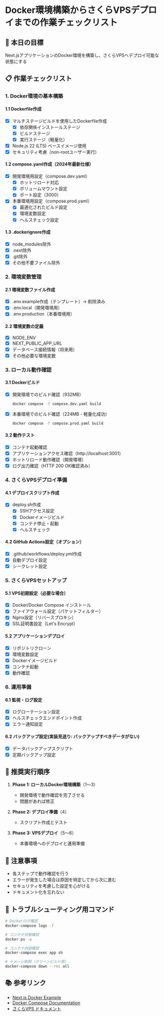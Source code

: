 # Docker環境構築からさくらVPSデプロイまでの作業チェックリスト

## 🎯 本日の目標
Next.jsアプリケーションのDocker環境を構築し、さくらVPSへデプロイ可能な状態にする

## 📋 作業チェックリスト

### 1. Docker環境の基本構築

#### 1.1 Dockerfile作成
- [x] マルチステージビルドを使用したDockerfile作成
  - [x] 依存関係インストールステージ
  - [x] ビルドステージ
  - [x] 実行ステージ（軽量化）
- [x] Node.js 22 (LTS) ベースイメージ使用
- [x] セキュリティ考慮（non-rootユーザー実行）

#### 1.2 compose.yaml作成（2024年最新仕様）
- [x] 開発環境用設定（compose.dev.yaml）
  - [x] ホットリロード対応
  - [x] ボリュームマウント設定
  - [x] ポート設定（3000）
- [x] 本番環境用設定（compose.prod.yaml）
  - [x] 最適化されたビルド設定
  - [x] 環境変数設定
  - [x] ヘルスチェック設定

#### 1.3 .dockerignore作成
- [x] node_modules除外
- [x] .next除外
- [x] .git除外
- [x] その他不要ファイル除外

### 2. 環境変数管理

#### 2.1 環境変数ファイル作成
- [x] .env.example作成（テンプレート）→ 削除済み
- [x] .env.local（開発環境用）
- [x] .env.production（本番環境用）

#### 2.2 環境変数の定義
- [x] NODE_ENV
- [x] NEXT_PUBLIC_APP_URL
- [x] データベース接続情報（将来用）
- [x] その他必要な環境変数

### 3. ローカル動作確認

#### 3.1 Dockerビルド
- [x] 開発環境でのビルド確認（932MB）
  ```bash
  docker compose -f compose.dev.yaml build
  ```
- [x] 本番環境でのビルド確認（224MB - 軽量化成功）
  ```bash
  docker compose -f compose.prod.yaml build
  ```

#### 3.2 動作テスト
- [x] コンテナ起動確認
- [x] アプリケーションアクセス確認（http://localhost:3001）
- [x] ホットリロード動作確認（開発環境）
- [x] ログ出力確認（HTTP 200 OK確認済み）

### 4. さくらVPSデプロイ準備

#### 4.1 デプロイスクリプト作成
- [x] deploy.sh作成
  - [x] SSHアクセス設定
  - [x] Dockerイメージビルド
  - [x] コンテナ停止・起動
  - [x] ヘルスチェック

#### 4.2 GitHub Actions設定（オプション）
- [x] .github/workflows/deploy.yml作成
- [x] 自動デプロイ設定
- [x] シークレット設定

### 5. さくらVPSセットアップ

#### 5.1 VPS初期設定（必要な場合）
- [x] Docker/Docker Compose インストール
- [x] ファイアウォール設定（パケットフィルター）
- [x] Nginx設定（リバースプロキシ）
- [x] SSL証明書設定（Let's Encrypt）

#### 5.2 アプリケーションデプロイ
- [x] リポジトリクローン
- [x] 環境変数設定
- [x] Dockerイメージビルド
- [x] コンテナ起動
- [x] 動作確認

### 6. 運用準備

#### 6.1 監視・ログ設定
- [x] ログローテーション設定
- [x] ヘルスチェックエンドポイント作成
- [x] エラー通知設定

#### 6.2 バックアップ設定(実装見送り: バックアップすべきデータがない)
- [x] データバックアップスクリプト
- [x] 定期バックアップ設定

## 🚀 推奨実行順序

1. **Phase 1: ローカルDocker環境構築**（1〜3）
   - 開発環境で動作確認を完了させる
   - 問題があれば修正

2. **Phase 2: デプロイ準備**（4）
   - スクリプト作成とテスト

3. **Phase 3: VPSデプロイ**（5〜6）
   - 本番環境へのデプロイと運用準備

## 📝 注意事項

- 各ステップで動作確認を行う
- エラーが発生した場合は原因を特定してから次に進む
- セキュリティを考慮した設定を心がける
- ドキュメント化を忘れない

## 🔧 トラブルシューティング用コマンド

```bash
# Dockerログ確認
docker-compose logs -f

# コンテナ状態確認
docker ps -a

# コンテナ内部確認
docker-compose exec app sh

# イメージ削除（クリーンビルド用）
docker-compose down --rmi all
```

## 📚 参考リンク

- [Next.js Docker Example](https://github.com/vercel/next.js/tree/canary/examples/with-docker)
- [Docker Compose Documentation](https://docs.docker.com/compose/)
- [さくらVPS ドキュメント](https://manual.sakura.ad.jp/vps/)